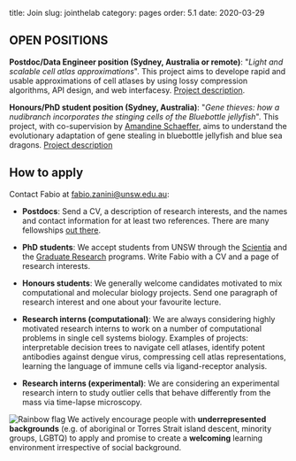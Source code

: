 title: Join
slug: jointhelab
category: pages
order: 5.1
date: 2020-03-29

## OPEN POSITIONS
<!-- **PhD student position (Sydney, Australia)**: "_Linking viral infection of pancreatic cells with type-1 diabetes by single-cell virology_". This project, with co-supervision by [Ki-Wook Kim](https://www.unsw.edu.au/staff/ki-wook-kim), aims to use single-cell omics to characterise the molecular link connecting pancreas infection by enteroviruses and Type-1 diabetes pathogenesis in children. [Project description]({static}/images/type1_diabetes_project.pdf) -->

**Postdoc/Data Engineer position (Sydney, Australia or remote)**: "_Light and scalable cell atlas approximations_". This project aims to develope rapid and usable approximations of cell atlases by using lossy compression algorithms, API design, and web interfacesy. [Project description]({static}/images/cell_atlas_approximations_project.pdf).

 **Honours/PhD student position (Sydney, Australia)**: "_Gene thieves: how a nudibranch incorporates the stinging cells of the Bluebottle jellyfish_". This project, with co-supervision by [Amandine Schaeffer](http://www.oceanography.unsw.edu.au/), aims to understand the evolutionary adaptation of gene stealing in bluebottle jellyfish and blue sea dragons. [Project description]({static}/images/bluebottle_single_cell_project.pdf)


## How to apply
Contact Fabio at [fabio.zanini@unsw.edu.au](mailto:fabio.zanini@unsw.edu.au):
<!-- - **Postdocs**: we have one position available (see [announcement](/postdocopening012020.html)) for cell atlas construction. -->

- **Postdocs**: Send a CV, a description of research interests, and the names and contact information for at least two references. There are many fellowships [out there](https://asntech.github.io/postdoc-funding-schemes/).

- **PhD students**: We accept students from UNSW through the [Scientia](https://www.scientia.unsw.edu.au/scientia-phd-scholarships) and the [Graduate Research](https://research.unsw.edu.au/graduate-research-scholarships) programs. Write Fabio with a CV and a page of research interests.

- **Honours students**: We generally welcome candidates motivated to mix computational and molecular biology projects. Send one paragraph of research interest and one about your favourite lecture.

- **Research interns (computational)**: We are always considering highly motivated research interns to work on a number of computational problems in single cell systems biology. Examples of projects: interpretable decision trees to navigate cell atlases, identify potent antibodies against dengue virus, compressing cell atlas representations, learning the language of immune cells via ligand-receptor analysis.

- **Research interns (experimental)**: We are considering an experimental research intern to study outlier cells that behave differently from the mass via time-lapse microscopy.

![Rainbow flag]({static}/images/LGBT_Rainbow_Flag_small.png) We actively encourage people with **underrepresented backgrounds** (e.g. of aboriginal or Torres Strait island descent, minority groups, LGBTQ) to apply and promise to create a **welcoming** learning environment irrespective of social background.
